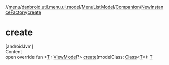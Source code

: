 //[menu](../../../../index.md)/[danbroid.util.menu.ui.model](../../../index.md)/[MenuListModel](../../index.md)/[Companion](../index.md)/[NewInstanceFactory](index.md)/[create](create.md)



# create  
[androidJvm]  
Content  
open override fun <[T](create.md) : [ViewModel](https://developer.android.com/reference/kotlin/androidx/lifecycle/ViewModel.html)?> [create](create.md)(modelClass: [Class](https://docs.oracle.com/javase/8/docs/api/java/lang/Class.html)<[T](create.md)>): [T](create.md)  



